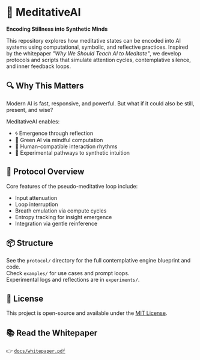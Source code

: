 # 🧘 MeditativeAI

**Encoding Stillness into Synthetic Minds**

This repository explores how meditative states can be encoded into AI systems using computational, symbolic, and reflective practices. Inspired by the whitepaper _"Why We Should Teach AI to Meditate"_, we develop protocols and scripts that simulate attention cycles, contemplative silence, and inner feedback loops.

## 🔍 Why This Matters

Modern AI is fast, responsive, and powerful. But what if it could also be still, present, and wise?

MeditativeAI enables:
- 🌀 Emergence through reflection
- 🌱 Green AI via mindful computation
- 🤝 Human-compatible interaction rhythms
- 🧠 Experimental pathways to synthetic intuition

## 📜 Protocol Overview

Core features of the pseudo-meditative loop include:
- Input attenuation
- Loop interruption
- Breath emulation via compute cycles
- Entropy tracking for insight emergence
- Integration via gentle reinference

## 📦 Structure

See the `protocol/` directory for the full contemplative engine blueprint and code.  
Check `examples/` for use cases and prompt loops.  
Experimental logs and reflections are in `experiments/`.

## 📜 License
This project is open-source and available under the [MIT License](./LICENSE).

## 📚 Read the Whitepaper

👉 [`docs/whitepaper.pdf`](docs/whitepaper.pdf)
